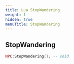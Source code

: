 ```yaml
---
title: Lua StopWandering
weight: 1
hidden: true
menuTitle: StopWandering
---
```

## StopWandering
```lua
NPC:StopWandering(); -- void
```